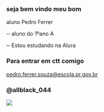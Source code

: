 ### seja bem vindo meu bom 

aluno Pedro Ferrer

─ aluno do 1ºano A

─ Estou estudando na Alura

### Para entrar em ctt comigo

pedro.ferrer.souza@escola.pr.gov.br

### @allblack_044

![](https://us-tuna-sounds-images.voicemod.net/1634ba88-3b88-499a-8a7f-258a245e4084-1688596299925.png)
